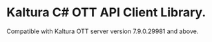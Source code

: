 # Kaltura C# OTT API Client Library.
Compatible with Kaltura OTT server version 7.9.0.29981 and above.

